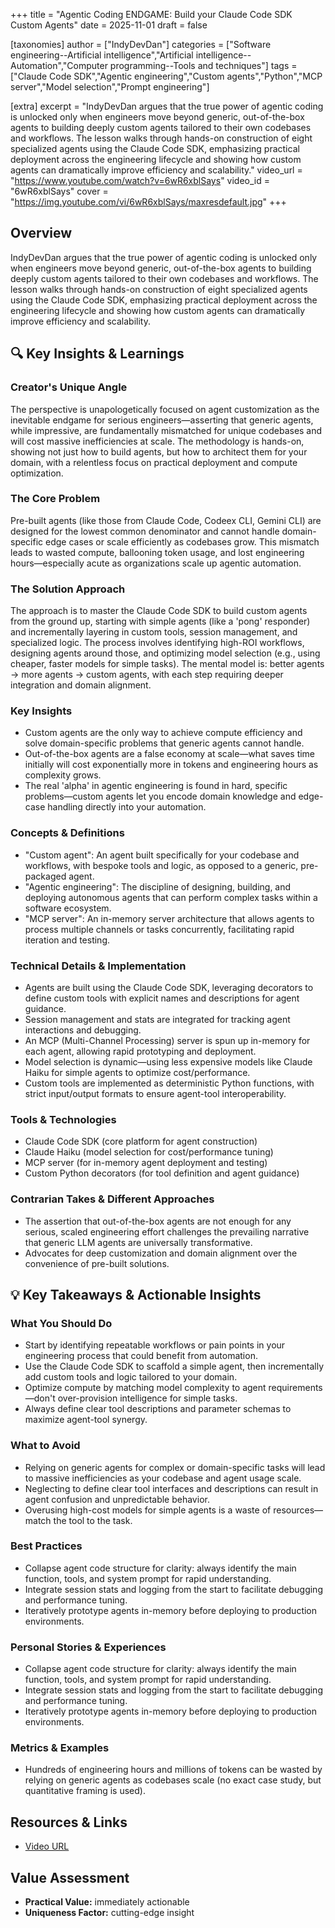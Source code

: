+++
title = "Agentic Coding ENDGAME: Build your Claude Code SDK Custom Agents"
date = 2025-11-01
draft = false

[taxonomies]
author = ["IndyDevDan"]
categories = ["Software engineering--Artificial intelligence","Artificial intelligence--Automation","Computer programming--Tools and techniques"]
tags = ["Claude Code SDK","Agentic engineering","Custom agents","Python","MCP server","Model selection","Prompt engineering"]

[extra]
excerpt = "IndyDevDan argues that the true power of agentic coding is unlocked only when engineers move beyond generic, out-of-the-box agents to building deeply custom agents tailored to their own codebases and workflows. The lesson walks through hands-on construction of eight specialized agents using the Claude Code SDK, emphasizing practical deployment across the engineering lifecycle and showing how custom agents can dramatically improve efficiency and scalability."
video_url = "https://www.youtube.com/watch?v=6wR6xblSays"
video_id = "6wR6xblSays"
cover = "https://img.youtube.com/vi/6wR6xblSays/maxresdefault.jpg"
+++

## Overview

IndyDevDan argues that the true power of agentic coding is unlocked only when engineers move beyond generic, out-of-the-box agents to building deeply custom agents tailored to their own codebases and workflows. The lesson walks through hands-on construction of eight specialized agents using the Claude Code SDK, emphasizing practical deployment across the engineering lifecycle and showing how custom agents can dramatically improve efficiency and scalability.

## 🔍 Key Insights & Learnings

### Creator's Unique Angle
The perspective is unapologetically focused on agent customization as the inevitable endgame for serious engineers—asserting that generic agents, while impressive, are fundamentally mismatched for unique codebases and will cost massive inefficiencies at scale. The methodology is hands-on, showing not just how to build agents, but how to architect them for your domain, with a relentless focus on practical deployment and compute optimization.

### The Core Problem
Pre-built agents (like those from Claude Code, Codeex CLI, Gemini CLI) are designed for the lowest common denominator and cannot handle domain-specific edge cases or scale efficiently as codebases grow. This mismatch leads to wasted compute, ballooning token usage, and lost engineering hours—especially acute as organizations scale up agentic automation.

### The Solution Approach
The approach is to master the Claude Code SDK to build custom agents from the ground up, starting with simple agents (like a 'pong' responder) and incrementally layering in custom tools, session management, and specialized logic. The process involves identifying high-ROI workflows, designing agents around those, and optimizing model selection (e.g., using cheaper, faster models for simple tasks). The mental model is: better agents → more agents → custom agents, with each step requiring deeper integration and domain alignment.

### Key Insights
- Custom agents are the only way to achieve compute efficiency and solve domain-specific problems that generic agents cannot handle.
- Out-of-the-box agents are a false economy at scale—what saves time initially will cost exponentially more in tokens and engineering hours as complexity grows.
- The real 'alpha' in agentic engineering is found in hard, specific problems—custom agents let you encode domain knowledge and edge-case handling directly into your automation.

### Concepts & Definitions
- "Custom agent": An agent built specifically for your codebase and workflows, with bespoke tools and logic, as opposed to a generic, pre-packaged agent.
- "Agentic engineering": The discipline of designing, building, and deploying autonomous agents that can perform complex tasks within a software ecosystem.
- "MCP server": An in-memory server architecture that allows agents to process multiple channels or tasks concurrently, facilitating rapid iteration and testing.

### Technical Details & Implementation
- Agents are built using the Claude Code SDK, leveraging decorators to define custom tools with explicit names and descriptions for agent guidance.
- Session management and stats are integrated for tracking agent interactions and debugging.
- An MCP (Multi-Channel Processing) server is spun up in-memory for each agent, allowing rapid prototyping and deployment.
- Model selection is dynamic—using less expensive models like Claude Haiku for simple agents to optimize cost/performance.
- Custom tools are implemented as deterministic Python functions, with strict input/output formats to ensure agent-tool interoperability.

### Tools & Technologies
- Claude Code SDK (core platform for agent construction)
- Claude Haiku (model selection for cost/performance tuning)
- MCP server (for in-memory agent deployment and testing)
- Custom Python decorators (for tool definition and agent guidance)

### Contrarian Takes & Different Approaches
- The assertion that out-of-the-box agents are not enough for any serious, scaled engineering effort challenges the prevailing narrative that generic LLM agents are universally transformative.
- Advocates for deep customization and domain alignment over the convenience of pre-built solutions.

## 💡 Key Takeaways & Actionable Insights

### What You Should Do
- Start by identifying repeatable workflows or pain points in your engineering process that could benefit from automation.
- Use the Claude Code SDK to scaffold a simple agent, then incrementally add custom tools and logic tailored to your domain.
- Optimize compute by matching model complexity to agent requirements—don't over-provision intelligence for simple tasks.
- Always define clear tool descriptions and parameter schemas to maximize agent-tool synergy.

### What to Avoid
- Relying on generic agents for complex or domain-specific tasks will lead to massive inefficiencies as your codebase and agent usage scale.
- Neglecting to define clear tool interfaces and descriptions can result in agent confusion and unpredictable behavior.
- Overusing high-cost models for simple agents is a waste of resources—match the tool to the task.

### Best Practices
- Collapse agent code structure for clarity: always identify the main function, tools, and system prompt for rapid understanding.
- Integrate session stats and logging from the start to facilitate debugging and performance tuning.
- Iteratively prototype agents in-memory before deploying to production environments.

### Personal Stories & Experiences
- Collapse agent code structure for clarity: always identify the main function, tools, and system prompt for rapid understanding.
- Integrate session stats and logging from the start to facilitate debugging and performance tuning.
- Iteratively prototype agents in-memory before deploying to production environments.

### Metrics & Examples
- Hundreds of engineering hours and millions of tokens can be wasted by relying on generic agents as codebases scale (no exact case study, but quantitative framing is used).

## Resources & Links

- [Video URL](https://www.youtube.com/watch?v=6wR6xblSays)

## Value Assessment

- **Practical Value:** immediately actionable
- **Uniqueness Factor:** cutting-edge insight
